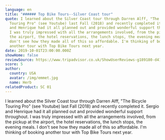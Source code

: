 ```yaml
---
language: en
title: "###### Top Bike Tours--Silver Coast tour"
quote: I learned about the Silver Coast tour through Darren Alff, "The Bicycle
  Touring Pro" (see Youtube) last Fall (2018) and recently completed it. Sergio
  and Henrique had it all planned out and provided wonderful support throughout.
  I was truly impressed with all the arrangements involved, from the pickup at
  the airport, the hotel reservations, the lunch stops, the evening meals. I
  don't see how they made all of this so affordable. I'm thinking of booking
  another tour with Top Bike Tours next year.
date: 2019-10-01T23:00:00.000Z
showHome: false
reviewSource: https://www.tripadvisor.co.uk/ShowUserReviews-g189180-d4105907-r714868994-Top_Bike_tours_Portugal-Porto_Porto_District_Northern_Portugal.html
score: 5
author:
  country: USA
  avatar: /img/emmet.jpg
  name: Herb
relatedProduct: SC 01
---
```

I learned about the Silver Coast tour through Darren Alff, "The Bicycle Touring Pro" (see Youtube) last Fall (2018) and recently completed it. Sergio and Henrique had it all planned out and provided wonderful support throughout. I was truly impressed with all the arrangements involved, from the pickup at the airport, the hotel reservations, the lunch stops, the evening meals. I don't see how they made all of this so affordable. I'm thinking of booking another tour with Top Bike Tours next year.